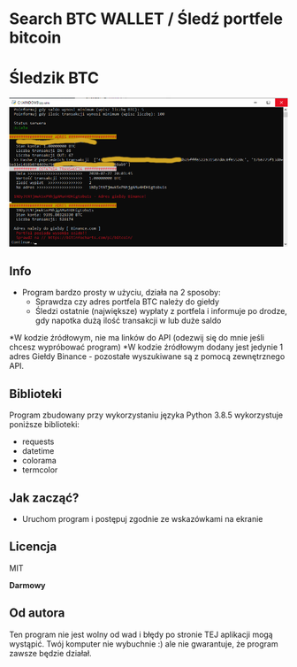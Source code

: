 # Search BTC WALLET / Śledź portfele bitcoin
# Śledzik BTC

[![N|Solid](https://github.com/policmajsterdev/search_btc_wallet/blob/master/bitss.png)](https://github.com/policmajsterdev/search_btc_wallet/blob/master/bitss.png)

## Info
* Program bardzo prosty w użyciu, działa na 2 sposoby:
  - Sprawdza czy adres portfela BTC należy do giełdy
  - Śledzi ostatnie (największe) wypłaty z portfela i informuje po drodze, gdy napotka dużą ilość transakcji w lub duże saldo
  
 *W kodzie źródłowym, nie ma linków do API (odezwij się do mnie jeśli chcesz wypróbować program)
 *W kodzie źródłowym dodany jest jedynie 1 adres Giełdy Binance - pozostałe wyszukiwane są z pomocą zewnętrznego API.

## Biblioteki
Program zbudowany przy wykorzystaniu języka Python 3.8.5 
wykorzystuje poniższe biblioteki:
* requests
* datetime
* colorama
* termcolor

## Jak zacząć?
* Uruchom program i postępuj zgodnie ze wskazówkami na ekranie

Licencja
----

MIT

**Darmowy**

## Od autora
Ten program nie jest wolny od wad i błędy po stronie TEJ aplikacji mogą wystąpić.
Twój komputer nie wybuchnie :) ale nie gwarantuje, że program zawsze będzie działał. 
